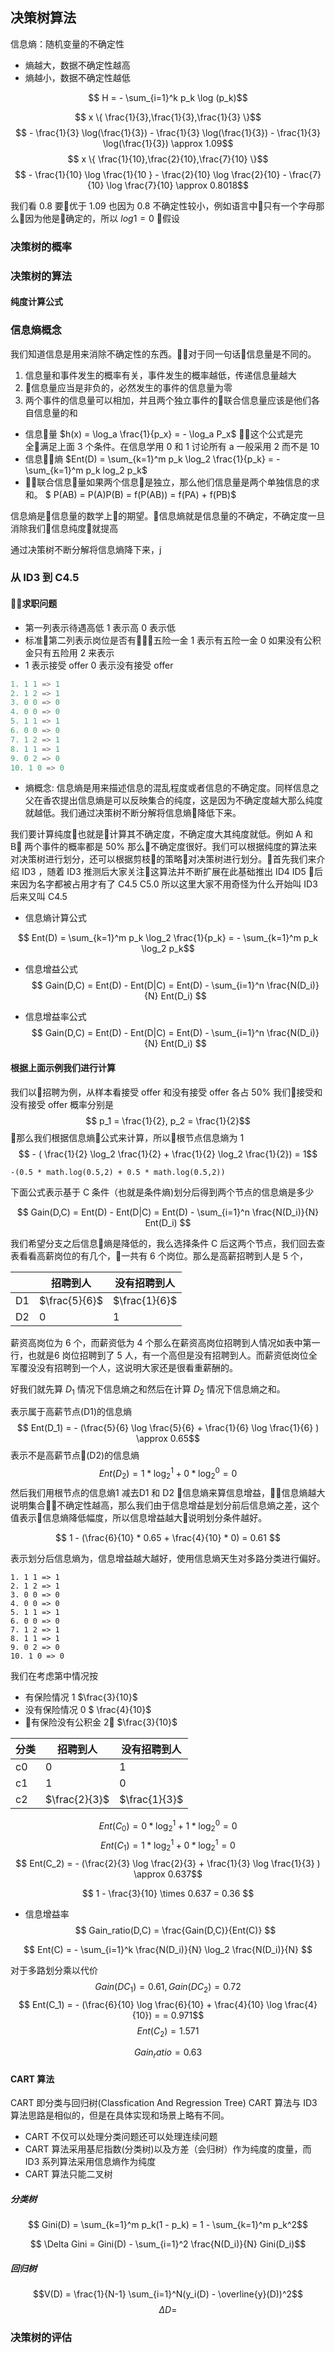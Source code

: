 ## 决策树算法
信息熵：随机变量的不确定性
- 熵越大，数据不确定性越高
- 熵越小，数据不确定性越低

$$ H = - \sum_{i=1}^k p_k \log (p_k)$$

$$ x \{ \frac{1}{3},\frac{1}{3},\frac{1}{3} \}$$
$$ - \frac{1}{3} \log(\frac{1}{3}) - \frac{1}{3} \log(\frac{1}{3}) - \frac{1}{3} \log(\frac{1}{3}) \approx 1.09$$
$$ x \{ \frac{1}{10},\frac{2}{10},\frac{7}{10} \}$$
$$ - \frac{1}{10} \log \frac{1}{10 } - \frac{2}{10} \log \frac{2}{10} - \frac{7}{10} \log \frac{7}{10} \approx 0.8018$$

我们看 0.8 要优于 1.09 也因为 0.8 不确定性较小，例如语言中只有一个字母那么因为他是确定的，所以 $log 1 = 0$
假设
### 决策树的概率
### 决策树的算法
#### 纯度计算公式
### 信息熵概念
我们知道信息是用来消除不确定性的东西。对于同一句话信息量是不同的。
1. 信息量和事件发生的概率有关，事件发生的概率越低，传递信息量越大
2. 信息量应当是非负的，必然发生的事件的信息量为零
3. 两个事件的信息量可以相加，并且两个独立事件的联合信息量应该是他们各自信息量的和

- 信息量 $h(x) = \log_a \frac{1}{p_x} = - \log_a P_x$
这个公式是完全满足上面 3 个条件。在信息学用 0 和 1 讨论所有 a 一般采用 2 而不是 10 
- 信息熵 $Ent(D) = \sum_{k=1}^m p_k \log_2 \frac{1}{p_k} = - \sum_{k=1}^m p_k log_2 p_k$
- 联合信息量如果两个信息是独立，那么他们信息量是两个单独信息的求和。
    $ P(AB) = P(A)P(B) = f(P(AB)) = f(PA) + f(PB)$
  
信息熵是信息量的数学上的期望。信息熵就是信息量的不确定，不确定度一旦消除我们信息纯度就提高

通过决策树不断分解将信息熵降下来，j
### 从 ID3 到 C4.5

#### 求职问题
- 第一列表示待遇高低 1 表示高 0 表示低
- 标准第二列表示岗位是否有五险一金 1 表示有五险一金 0 如果没有公积金只有五险用 2 来表示
- 1 表示接受 offer 0 表示没有接受 offer
```python
1. 1 1 => 1
2. 1 2 => 1
3. 0 0 => 0
4. 0 0 => 0
5. 1 1 => 1
6. 0 0 => 0
7. 1 2 => 1
8. 1 1 => 1
9. 0 2 => 0
10. 1 0 => 0

```

- 熵概念: 信息熵是用来描述信息的混乱程度或者信息的不确定度。同样信息之父在香农提出信息熵是可以反映集合的纯度，这是因为不确定度越大那么纯度就越低。我们通过决策树不断分解将信息熵降低下来。

我们要计算纯度也就是计算其不确定度，不确定度大其纯度就低。例如 A 和 B 两个事件的概率都是 50% 那么不确定度很好。我们可以根据纯度的算法来对决策树进行划分，还可以根据剪枝的策略对决策树进行划分。首先我们来介绍 ID3 ，随着 ID3 推测后大家关注这算法并不断扩展在此基础推出 ID4 ID5 后来因为名字都被占用才有了 C4.5 C5.0 所以这里大家不用奇怪为什么开始叫 ID3 后来又叫 C4.5

- 信息熵计算公式

$$ Ent(D) = \sum_{k=1}^m p_k \log_2 \frac{1}{p_k} = - \sum_{k=1}^m p_k \log_2 p_k$$


- 信息增益公式
$$ Gain(D,C) = Ent(D) - Ent(D|C) = Ent(D) - \sum_{i=1}^n \frac{N(D_i)}{N} Ent(D_i) $$

- 信息增益率公式
$$ Gain(D,C) = Ent(D) - Ent(D|C) = Ent(D) - \sum_{i=1}^n \frac{N(D_i)}{N} Ent(D_i) $$

#### 根据上面示例我们进行计算
我们以招聘为例，从样本看接受 offer 和没有接受 offer 各占 50% 
我们接受和没有接受 offer 概率分别是
$$ p_1 = \frac{1}{2}, p_2 = \frac{1}{2}$$
那么我们根据信息熵公式来计算，所以根节点信息熵为 1
$$ - ( \frac{1}{2} \log_2 \frac{1}{2} +  \frac{1}{2} \log_2 \frac{1}{2}) = 1$$

```
-(0.5 * math.log(0.5,2) + 0.5 * math.log(0.5,2))
```

下面公式表示基于 C 条件（也就是条件熵)划分后得到两个节点的信息熵是多少

$$ Gain(D,C) = Ent(D) - Ent(D|C) = Ent(D) - \sum_{i=1}^n \frac{N(D_i)}{N} Ent(D_i) $$

我们希望分支之后信息熵是降低的，我么选择条件 C 后这两个节点，我们回去查表看看高薪岗位的有几个，一共有 6 个岗位。那么是高薪招聘到人是 5 个，

 |  | 招聘到人 | 没有招聘到人 |
| ------ | ------ | ------ |
| D1 | $\frac{5}{6}$ | $\frac{1}{6}$ |
| D2 | 0 | 1 |
薪资高岗位为 6 个，而薪资低为 4 个那么在薪资高岗位招聘到人情况如表中第一行，也就是6 岗位招聘到了 5 人，有一个高但是没有招聘到人。而薪资低岗位全军覆没没有招聘到一个人，这说明大家还是很看重薪酬的。

好我们就先算 $D_1$ 情况下信息熵之和然后在计算 $D_2$ 情况下信息熵之和。

表示属于高薪节点(D1)的信息熵 
$$ Ent(D_1) = - (\frac{5}{6} \log \frac{5}{6} + \frac{1}{6} \log \frac{1}{6} ) \approx 0.65$$
表示不是高薪节点(D2)的信息熵
$$ Ent(D_2) = 1 * \log_2^1 + 0 * \log_2^0 = 0 $$
然后我们用根节点的信息熵1 减去D1 和 D2 信息熵来算信息增益，信息熵越大说明集合不确定性越高，那么我们由于信息增益是划分前后信息熵之差，这个值表示信息熵降低幅度，所以信息增益越大说明划分条件越好。

$$ 1 - (\frac{6}{10} * 0.65 + \frac{4}{10} * 0) = 0.61 $$


表示划分后信息熵为，信息增益越大越好，使用信息熵天生对多路分类进行偏好。
```
1. 1 1 => 1
2. 1 2 => 1
3. 0 0 => 0
4. 0 0 => 0
5. 1 1 => 1
6. 0 0 => 0
7. 1 2 => 1
8. 1 1 => 1
9. 0 2 => 0
10. 1 0 => 0

```
我们在考虑第中情况按
- 有保险情况 1 $\frac{3}{10}$
- 没有保险情况 0  $ \frac{4}{10}$
- 有保险没有公积金  2 $\frac{3}{10}$ 


|  分类 | 招聘到人 | 没有招聘到人 |
| ------ | ------ | ------ |
| c0 | 0 | 1 |
| c1 | 1 | 0 |
| c2 | $\frac{2}{3}$ | $\frac{1}{3}$ |

$$Ent(C_0) = 0 * \log_2^1 + 1 * \log_2^0 = 0  $$
$$ Ent(C_1) = 1 * \log_2^1 + 0 * \log_2^1 = 0 $$
$$ Ent(C_2) = - (\frac{2}{3} \log \frac{2}{3} + \frac{1}{3} \log \frac{1}{3} ) \approx 0.637$$

$$ 1 - \frac{3}{10} \times 0.637 = 0.36 $$

- 信息增益率
$$ Gain_ratio(D,C) = \frac{Gain(D,C)}{Ent(C)} $$

$$ Ent(C) = - \sum_{i=1}^k \frac{N(D_i)}{N} \log_2 \frac{N(D_i)}{N} $$

对于多路划分乘以代价
$$ Gain(D C_1) = 0.61, Gain(D C_2) = 0.72$$
$$ Ent(C_1) = - (\frac{6}{10} \log \frac{6}{10} + \frac{4}{10} \log \frac{4}{10}) = = 0.971$$
$$ Ent(C_2) = 1.571$$

$$ Gain_ratio = 0.63  $$

#### CART 算法
CART 即分类与回归树(Classfication And Regression Tree) CART 算法与 ID3 算法思路是相似的，但是在具体实现和场景上略有不同。
- CART 不仅可以处理分类问题还可以处理连续问题
- CART 算法采用基尼指数(分类树)以及方差（会归树）作为纯度的度量，而 ID3 系列算法采用信息熵作为纯度
- CART 算法只能二叉树
##### 分类树
$$ Gini(D) = \sum_{k=1}^m p_k(1 - p_k) = 1 - \sum_{k=1}^m p_k^2$$

$$ \Delta Gini = Gini(D) -   \sum_{i=1}^2 \frac{N(D_i)}{N} Gini(D_i)$$
##### 回归树

$$V(D) = \frac{1}{N-1} \sum_{i=1}^N(y_i(D) - \overline{y}(D))^2$$
$$ \Delta D = $$

### 决策树的评估
